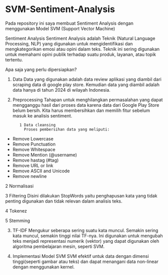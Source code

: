 # SVM-Sentiment-Analysis
Pada repository ini saya membuat Sentiment Analysis dengan menggunakan Model SVM (Support Vector Machine)

Sentiment Analysis
Sentiment Analysis adalah Teknik (Natural Language Processing, NLP) yang digunakan untuk mengidentifikasi dan mengkategorikan emosi atau opini dalam teks. Teknik ini sering digunakan untuk memahami opini publik terhadap suatu produk, layanan, atau topik tertentu.

Apa saja yang perlu dipersiapkan?
1. Data
Data yang digunakan adalah data review aplikasi yang diambil dari scraping data di google play store. Kemudian data yang diambil adalah data hanya di tahun 2024 di wilayah Indonesia.

3. Preprocessing 
Tahapan untuk menghilangkan permasalahan yang dapat mengganggu hasil dari proses data karena data dari Google Play Store belum bersih. Kita harus membersihkan dan memilih fitur sebelum masuk ke analisis sentiment.

          1	Data cleansing 
            Proses pembersihan data yang meliputi:
  - Remove Lowercase
  - Remove Punctuation
  - Remove Whitespace
  - Remove Mention (@username)
  - Remove hastag (#tag)
  -  Remove URL or link
  - Remove ASCII and Unicode
  -  Remove newline
  
  2	Normalisasi 

  3	Filtering
    Disini dilakukan StopWords yaitu penghapusan kata yang tidak penting digunakan dan tidak relevan dalam analisis teks.

  4	Tokenez

  5	Stemming

3. TF-IDF
Mengukur seberapa sering suatu kata muncul. Semakin sering kata muncul, semakin tinggi nilai TF-nya. Ini digunakan untuk mengubah teks menjadi representasi numerik (vektor) yang dapat digunakan oleh algoritma pembelajaran mesin, seperti SVM.

5. Implementasi Model SVM
SVM efektif untuk data dengan dimensi tinggi(seperti gambar atau teks) dan dapat menangani data non-linear dengan menggunakan kernel.




